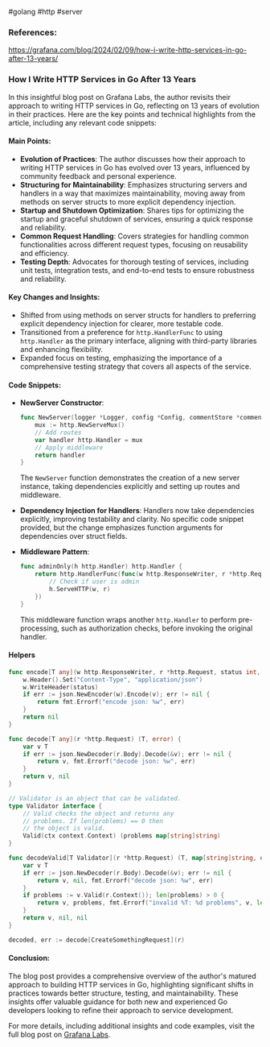 #golang #http #server
### References:
https://grafana.com/blog/2024/02/09/how-i-write-http-services-in-go-after-13-years/

### How I Write HTTP Services in Go After 13 Years

In this insightful blog post on Grafana Labs, the author revisits their approach to writing HTTP services in Go, reflecting on 13 years of evolution in their practices. Here are the key points and technical highlights from the article, including any relevant code snippets:

#### Main Points:
- **Evolution of Practices**: The author discusses how their approach to writing HTTP services in Go has evolved over 13 years, influenced by community feedback and personal experience.
- **Structuring for Maintainability**: Emphasizes structuring servers and handlers in a way that maximizes maintainability, moving away from methods on server structs to more explicit dependency injection.
- **Startup and Shutdown Optimization**: Shares tips for optimizing the startup and graceful shutdown of services, ensuring a quick response and reliability.
- **Common Request Handling**: Covers strategies for handling common functionalities across different request types, focusing on reusability and efficiency.
- **Testing Depth**: Advocates for thorough testing of services, including unit tests, integration tests, and end-to-end tests to ensure robustness and reliability.

#### Key Changes and Insights:
- Shifted from using methods on server structs for handlers to preferring explicit dependency injection for clearer, more testable code.
- Transitioned from a preference for `http.HandlerFunc` to using `http.Handler` as the primary interface, aligning with third-party libraries and enhancing flexibility.
- Expanded focus on testing, emphasizing the importance of a comprehensive testing strategy that covers all aspects of the service.

#### Code Snippets:
- **NewServer Constructor**:
  ```go
  func NewServer(logger *Logger, config *Config, commentStore *commentStore, anotherStore *anotherStore) http.Handler {
      mux := http.NewServeMux()
      // Add routes
      var handler http.Handler = mux
      // Apply middleware
      return handler
  }
  ```
  The `NewServer` function demonstrates the creation of a new server instance, taking dependencies explicitly and setting up routes and middleware.

- **Dependency Injection for Handlers**:
  Handlers now take dependencies explicitly, improving testability and clarity. No specific code snippet provided, but the change emphasizes function arguments for dependencies over struct fields.

- **Middleware Pattern**:
  ```go
  func adminOnly(h http.Handler) http.Handler {
      return http.HandlerFunc(func(w http.ResponseWriter, r *http.Request) {
          // Check if user is admin
          h.ServeHTTP(w, r)
      })
  }
  ```
  This middleware function wraps another `http.Handler` to perform pre-processing, such as authorization checks, before invoking the original handler.

#### Helpers
```go
func encode[T any](w http.ResponseWriter, r *http.Request, status int, v T) error {
	w.Header().Set("Content-Type", "application/json")
	w.WriteHeader(status)
	if err := json.NewEncoder(w).Encode(v); err != nil {
		return fmt.Errorf("encode json: %w", err)
	}
	return nil
}

func decode[T any](r *http.Request) (T, error) {
	var v T
	if err := json.NewDecoder(r.Body).Decode(&v); err != nil {
		return v, fmt.Errorf("decode json: %w", err)
	}
	return v, nil
}
```

```go
// Validator is an object that can be validated.
type Validator interface {
	// Valid checks the object and returns any
	// problems. If len(problems) == 0 then
	// the object is valid.
	Valid(ctx context.Context) (problems map[string]string)
}
```

```go
func decodeValid[T Validator](r *http.Request) (T, map[string]string, error) {
	var v T
	if err := json.NewDecoder(r.Body).Decode(&v); err != nil {
		return v, nil, fmt.Errorf("decode json: %w", err)
	}
	if problems := v.Valid(r.Context()); len(problems) > 0 {
		return v, problems, fmt.Errorf("invalid %T: %d problems", v, len(problems))
	}
	return v, nil, nil
}

decoded, err := decode[CreateSomethingRequest](r)
```

#### Conclusion:
The blog post provides a comprehensive overview of the author's matured approach to building HTTP services in Go, highlighting significant shifts in practices towards better structure, testing, and maintainability. These insights offer valuable guidance for both new and experienced Go developers looking to refine their approach to service development.

For more details, including additional insights and code examples, visit the full blog post on [Grafana Labs](https://grafana.com/blog/2024/02/09/how-i-write-http-services-in-go-after-13-years/).